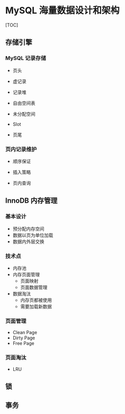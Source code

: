 # MySQL 海量数据设计和架构

[TOC]

## 存储引擎

### MySQL 记录存储

* 页头

* 虚记录

* 记录堆

* 自由空间表

* 未分配空间

* Slot

* 页尾

### 页内记录维护

* 顺序保证

* 插入策略

* 页内查询

## InnoDB 内存管理

### 基本设计

* 预分配内存空间
* 数据以页为单位加载
* 数据内外层交换

### 技术点

* 内存池
* 内存页面管理
  * 页面映射
  * 页面数据管理
* 数据淘汰
  * 内存页都被使用
  * 需要加载新数据

### 页面管理

* Clean Page
* Dirty Page
* Free Page

### 页面淘汰

* LRU

## 锁

## 事务

